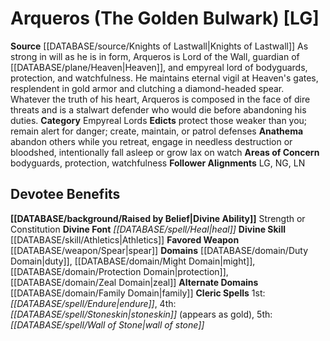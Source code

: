 ﻿---
ability:
- Strength
- Constitution
ability_boost:
- Strength
- Constitution
alignment: LG
deity:
- '[[DATABASE/deity/Arqueros|Arqueros]]'
deity_category: Empyreal Lords
divine_font: Heal
domain:
- '[[DATABASE/domain/Duty Domain|Duty]]'
- '[[DATABASE/domain/Family Domain|Family]]'
- '[[DATABASE/domain/Might Domain|Might]]'
- '[[DATABASE/domain/Protection Domain|Protection]]'
- '[[DATABASE/domain/Zeal Domain|Zeal]]'
favored_weapon: '[[DATABASE/weapon/Spear|Spear]]'
follower_alignment:
- LG
- NG
- LN
id: '244'
name: Arqueros
rarity: Common
rus_type_level: null
skill:
- '[[DATABASE/skill/Athletics|Athletics]]'
source: '[[DATABASE/source/Knights of Lastwall|Knights of Lastwall]]'
trait: null
type: Deity

---
# Arqueros (The Golden Bulwark) [LG]

**Source** [[DATABASE/source/Knights of Lastwall|Knights of Lastwall]]
As strong in will as he is in form, Arqueros is Lord of the Wall, guardian of [[DATABASE/plane/Heaven|Heaven]], and empyreal lord of bodyguards, protection, and watchfulness. He maintains eternal vigil at Heaven's gates, resplendent in gold armor and clutching a diamond-headed spear. Whatever the truth of his heart, Arqueros is composed in the face of dire threats and is a stalwart defender who would die before abandoning his duties.
**Category** Empyreal Lords
**Edicts** protect those weaker than you; remain alert for danger; create, maintain, or patrol defenses
**Anathema** abandon others while you retreat, engage in needless destruction or bloodshed, intentionally fall asleep or grow lax on watch
**Areas of Concern** bodyguards, protection, watchfulness
**Follower Alignments** LG, NG, LN

## Devotee Benefits

**[[DATABASE/background/Raised by Belief|Divine Ability]]** Strength or Constitution
**Divine Font** _[[DATABASE/spell/Heal|heal]]_
**Divine Skill** [[DATABASE/skill/Athletics|Athletics]]
**Favored Weapon** [[DATABASE/weapon/Spear|spear]]
**Domains** [[DATABASE/domain/Duty Domain|duty]], [[DATABASE/domain/Might Domain|might]], [[DATABASE/domain/Protection Domain|protection]], [[DATABASE/domain/Zeal Domain|zeal]]
**Alternate Domains** [[DATABASE/domain/Family Domain|family]]
**Cleric Spells** 1st: _[[DATABASE/spell/Endure|endure]]_, 4th: _[[DATABASE/spell/Stoneskin|stoneskin]]_ (appears as gold), 5th: _[[DATABASE/spell/Wall of Stone|wall of stone]]_